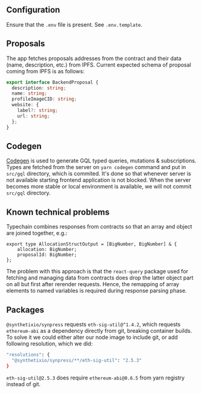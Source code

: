 ## Configuration

Ensure that the `.env`  file is present. See `.env.template`.

## Proposals

The app fetches proposals addresses from the contract and their data (name, description, etc.) from IPFS. Current expected schema of proposal coming from IPFS is as follows:

```ts
export interface BackendProposal {
  description: string;
  name: string;
  profileImageCID: string;
  website: {
    label?: string;
    url: string;
  };
}
```

## Codegen

[Codegen](https://the-guild.dev/graphql/codegen) is used to generate GQL typed queries, mutations & subscriptions. Types are fetched from the server on `yarn codegen` command and put in `src/gql` directory, which is commited. It's done so that whenever server is not available starting frontend application is not blocked. When the server becomes more stable or local environment is available, we will not commit `src/gql` directory.

## Known technical problems

Typechain combines responses from contracts so that an array and object are joined together, e.g.:
```
export type AllocationStructOutput = [BigNumber, BigNumber] & {
    allocation: BigNumber;
    proposalId: BigNumber;
};
```
The problem with this approach is that the `react-query` package used for fetching and managing data from contracts does drop the latter object part on all but first after rerender requests. Hence, the remapping of array elements to named variables is required during response parsing phase.

## Packages

`@synthetixio/synpress` requests `eth-sig-util@^1.4.2`, which requests `ethereum-abi` as a dependency directly from git, breaking container builds. To solve it we could either alter our node image to include git, or add following resolution, which we did:
```bash
"resolutions": {
  "@synthetixio/synpress/**/eth-sig-util": "2.5.3"
}
```
`eth-sig-util@2.5.3` does require `ethereum-abi@0.6.5` from yarn registry instead of git.
